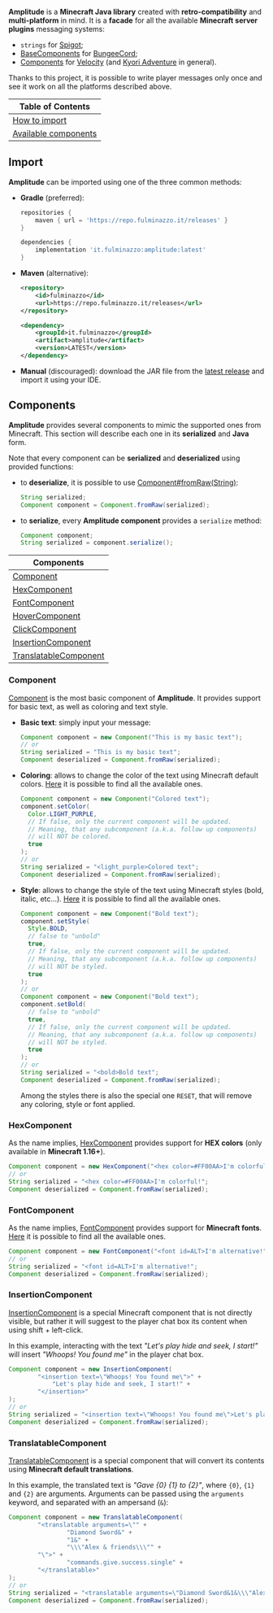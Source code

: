 **Amplitude** is a **Minecraft Java library** created with **retro-compatibility** and **multi-platform** in mind.
It is a **facade** for all the available **Minecraft server plugins** messaging systems:

- `strings` for [Spigot](https://www.spigotmc.org/wiki/spigot);
- [BaseComponents](https://javadoc.io/doc/net.md-5/bungeecord-chat/latest/net/md_5/bungee/api/chat/BaseComponent.html)
  for [BungeeCord](https://www.spigotmc.org/wiki/bungeecord/);
- [Components](https://jd.advntr.dev/api/4.9.0/net/kyori/adventure/text/Component.html)
  for [Velocity](https://papermc.io/software/velocity) (and [Kyori Adventure](https://docs.advntr.dev/) in general).

Thanks to this project, it is possible to write player messages only once and see it work on all
the platforms described above.

| **Table of Contents**               |
|-------------------------------------|
| [How to import](#import)            |
| [Available components](#components) |

## Import

**Amplitude** can be imported using one of the three common methods:

- **Gradle** (preferred):

  ```groovy
  repositories {
      maven { url = 'https://repo.fulminazzo.it/releases' }
  }

  dependencies {
      implementation 'it.fulminazzo:amplitude:latest'
  }
  ```

- **Maven** (alternative):

  ```xml
  <repository>
      <id>fulminazzo</id>
      <url>https://repo.fulminazzo.it/releases</url>
  </repository>
  ```

  ```xml
  <dependency>
      <groupId>it.fulminazzo</groupId>
      <artifact>amplitude</artifact>
      <version>LATEST</version>
  </dependency>
  ```

- **Manual** (discouraged): download the JAR file from the [latest release](../../releases/latest) and import it using
  your IDE.

## Components

**Amplitude** provides several components to mimic the supported ones from Minecraft.
This section will describe each one in its **serialized** and **Java** form.

Note that every component can be **serialized** and **deserialized** using provided functions:

- to **deserialize**, it is possible to use
  [Component#fromRaw(String)](../main/common/src/main/java/it/fulminazzo/amplitude/component/Component.java):

  ```java
  String serialized;
  Component component = Component.fromRaw(serialized);
  ```
  
- to **serialize**, every **Amplitude component** provides a `serialize` method:
  
  ```java
  Component component;
  String serialized = component.serialize();
  ```
  
| **Components**                                  |
|-------------------------------------------------|
| [Component](#component)                         |
| [HexComponent](#hexcomponent)                   |
| [FontComponent](#fontcomponent)                 |
| [HoverComponent](#hovercomponent)               |
| [ClickComponent](#clickcomponent)               |
| [InsertionComponent](#insertioncomponent)       |
| [TranslatableComponent](#translatablecomponent) |

### Component

[Component](../main/common/src/main/java/it/fulminazzo/amplitude/component/Component.java)
is the most basic component of **Amplitude**.
It provides support for basic text, as well as coloring and text style.

- **Basic text**: simply input your message:

  ```java
  Component component = new Component("This is my basic text");
  // or
  String serialized = "This is my basic text";
  Component deserialized = Component.fromRaw(serialized);
  ```

- **Coloring**: allows to change the color of the text using Minecraft default colors.
  [Here](../main/common/src/main/java/it/fulminazzo/amplitude/component/Color.java)
  it is possible to find all the available ones.

  ```java
  Component component = new Component("Colored text");
  component.setColor(
    Color.LIGHT_PURPLE, 
    // If false, only the current component will be updated.
    // Meaning, that any subcomponent (a.k.a. follow up components)
    // will NOT be colored.
    true
  );
  // or
  String serialized = "<light_purple>Colored text";
  Component deserialized = Component.fromRaw(serialized);
  ```

- **Style**: allows to change the style of the text using Minecraft styles (bold, italic, etc...).
  [Here](../main/common/src/main/java/it/fulminazzo/amplitude/component/Style.java)
  it is possible to find all the available ones.

  ```java
  Component component = new Component("Bold text");
  component.setStyle(
    Style.BOLD, 
    // false to "unbold"
    true,
    // If false, only the current component will be updated.
    // Meaning, that any subcomponent (a.k.a. follow up components)
    // will NOT be styled. 
    true
  );
  // or
  Component component = new Component("Bold text");
  component.setBold(
    // false to "unbold"
    true,
    // If false, only the current component will be updated.
    // Meaning, that any subcomponent (a.k.a. follow up components)
    // will NOT be styled. 
    true
  );
  // or
  String serialized = "<bold>Bold text";
  Component deserialized = Component.fromRaw(serialized);
  ```

  Among the styles there is also the special one `RESET`, that will remove any coloring, style or font applied.

### HexComponent

As the name implies,
[HexComponent](../main/common/src/main/java/it/fulminazzo/amplitude/component/HexComponent.java)
provides support for **HEX colors** (only available in **Minecraft 1.16+**).

```java
Component component = new HexComponent("<hex color=#FF00AA>I'm colorful!");
// or
String serialized = "<hex color=#FF00AA>I'm colorful!";
Component deserialized = Component.fromRaw(serialized);
```
### FontComponent

As the name implies,
[FontComponent](../main/common/src/main/java/it/fulminazzo/amplitude/component/FontComponent.java)
provides support for **Minecraft fonts**.
[Here](../main/common/src/main/java/it/fulminazzo/amplitude/component/Font.java)
it is possible to find all the available ones.

```java
Component component = new FontComponent("<font id=ALT>I'm alternative!");
// or
String serialized = "<font id=ALT>I'm alternative!";
Component deserialized = Component.fromRaw(serialized);
```

### InsertionComponent

[InsertionComponent](../main/common/src/main/java/it/fulminazzo/amplitude/component/InsertionComponent.java)
is a special Minecraft component that is not directly visible,
but rather it will suggest to the player chat box its content when using shift + left-click.

In this example, interacting with the text <i>"Let's play hide and seek, I start!"</i>
will insert <i>"Whoops! You found me"</i> in the player chat box.

```java
Component component = new InsertionComponent(
        "<insertion text=\"Whoops! You found me\">" +
            "Let's play hide and seek, I start!" +
        "</insertion>"
);
// or
String serialized = "<insertion text=\"Whoops! You found me\">Let's play hide and seek, I start!</insertion>";
Component deserialized = Component.fromRaw(serialized);
```

### TranslatableComponent

[TranslatableComponent](../main/common/src/main/java/it/fulminazzo/amplitude/component/TranslatableComponent.java)
is a special component that will convert its contents using **Minecraft default translations**.

In this example, the translated text is <i>"Gave {0} {1} to {2}"</i>,
where `{0}`, `{1}` and `{2}` are arguments.
Arguments can be passed using the `arguments` keyword, and separated with an ampersand (`&`):

```java
Component component = new TranslatableComponent(
        "<translatable arguments=\"" +
                "Diamond Sword&" +
                "1&" +
                "\\\"Alex & friends\\\"" +
        "\">" +
                "commands.give.success.single" + 
        "</translatable>"
);
// or
String serialized = "<translatable arguments=\"Diamond Sword&1&\\\"Alex & friends\\\"\">commands.give.success.single</translatable>";
Component deserialized = Component.fromRaw(serialized);
```

